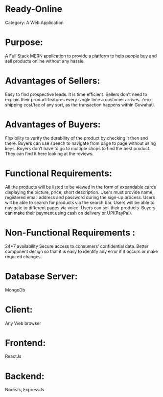 # Ready-Online 
Category: A Web Application

# Purpose: 
A Full Stack MERN application to provide a platform to help people buy and sell products online without any hassle.

# Advantages of Sellers:
Easy to find prospective leads.
It is time efficient. Sellers don’t need to explain their product features every single time a customer arrives.
Zero shipping cost/tax of any sort, as the transaction happens within Guwahati.

# Advantages of Buyers:
Flexibility to verify the durability of the product by checking it then and there.
Buyers  can use speech to navigate from page to page without using keys.
Buyers don’t have to go to multiple shops to find the best product. They can find it here looking at the reviews.

# Functional Requirements:
All the products will be listed to be viewed in the form of expandable cards displaying the picture, price, short description.
Users must provide name, registered email address and password during the sign-up process.
Users will be able to search for products via the search bar.
Users will be able to navigate to different pages via voice.
Users can sell their products.
Buyers can make their payment using cash on delivery or UPI(PayPal).

# Non-Functional Requirements :
24*7 availability
Secure access to consumers’ confidential data.
Better component design so that it is easy to identify any error if it occurs or make required changes.

# Database Server:
MongoDb
# Client: 
Any Web browser
# Frontend:
ReactJs
# Backend:
NodeJs, ExpressJs

